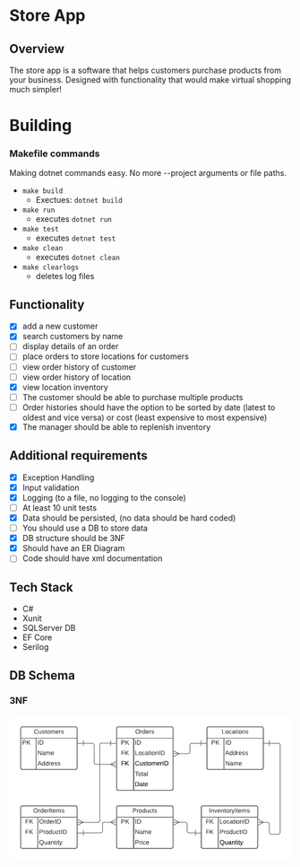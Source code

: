 # Store App
## Overview
The store app is a software that helps customers purchase products from your business. Designed with functionality that would make virtual shopping much simpler!

# Building

### Makefile commands
Making dotnet commands easy. No more --project arguments or file paths.
- `make build`
    - Exectues: `dotnet build`
- `make run`
    - executes `dotnet run`
- `make test`
    - executes `detnet test`
- `make clean`
    - executes `dotnet clean`
- `make clearlogs`
    - deletes log files

## Functionality
- [x] add a new customer
- [x] search customers by name
- [ ] display details of an order
- [ ] place orders to store locations for customers
- [ ] view order history of customer
- [ ] view order history of location
- [x] view location inventory
- [ ] The customer should be able to purchase multiple products
- [ ] Order histories should have the option to be sorted by date (latest to oldest and vice versa) or cost (least expensive to most expensive)
- [x] The manager should be able to replenish inventory

## Additional requirements
- [x] Exception Handling
- [x] Input validation
- [x] Logging (to a file, no logging to the console)
- [ ] At least 10 unit tests
- [x] Data should be persisted, (no data should be hard coded)
- [ ] You should use a DB to store data
- [x] DB structure should be 3NF
- [x] Should have an ER Diagram
- [ ] Code should have xml documentation

## Tech Stack
- C#
- Xunit
- SQLServer DB
- EF Core
- Serilog

## DB Schema
### 3NF

![ER Diagram](https://github.com/210503-Reston-NET/Ruffner-Garrett-P0/blob/master/DB/P0_ERD.png)
